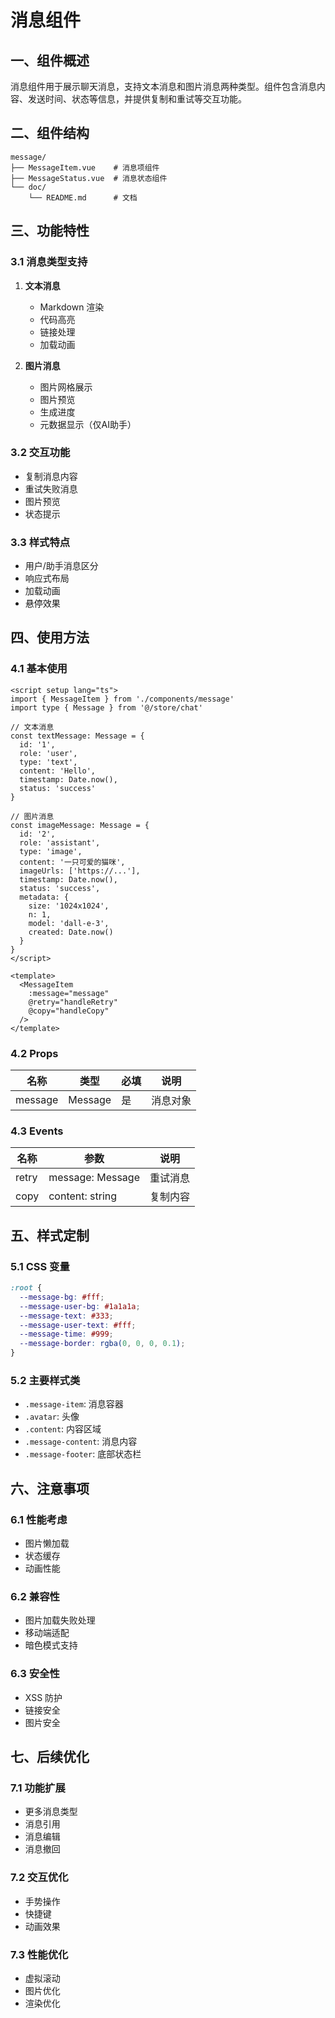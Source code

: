 # 消息组件

## 一、组件概述

消息组件用于展示聊天消息，支持文本消息和图片消息两种类型。组件包含消息内容、发送时间、状态等信息，并提供复制和重试等交互功能。

## 二、组件结构

```
message/
├── MessageItem.vue    # 消息项组件
├── MessageStatus.vue  # 消息状态组件
└── doc/
    └── README.md      # 文档
```

## 三、功能特性

### 3.1 消息类型支持
1. **文本消息**
   - Markdown 渲染
   - 代码高亮
   - 链接处理
   - 加载动画

2. **图片消息**
   - 图片网格展示
   - 图片预览
   - 生成进度
   - 元数据显示（仅AI助手）

### 3.2 交互功能
- 复制消息内容
- 重试失败消息
- 图片预览
- 状态提示

### 3.3 样式特点
- 用户/助手消息区分
- 响应式布局
- 加载动画
- 悬停效果

## 四、使用方法

### 4.1 基本使用
```vue
<script setup lang="ts">
import { MessageItem } from './components/message'
import type { Message } from '@/store/chat'

// 文本消息
const textMessage: Message = {
  id: '1',
  role: 'user',
  type: 'text',
  content: 'Hello',
  timestamp: Date.now(),
  status: 'success'
}

// 图片消息
const imageMessage: Message = {
  id: '2',
  role: 'assistant',
  type: 'image',
  content: '一只可爱的猫咪',
  imageUrls: ['https://...'],
  timestamp: Date.now(),
  status: 'success',
  metadata: {
    size: '1024x1024',
    n: 1,
    model: 'dall-e-3',
    created: Date.now()
  }
}
</script>

<template>
  <MessageItem
    :message="message"
    @retry="handleRetry"
    @copy="handleCopy"
  />
</template>
```

### 4.2 Props
| 名称 | 类型 | 必填 | 说明 |
|------|------|------|------|
| message | Message | 是 | 消息对象 |

### 4.3 Events
| 名称 | 参数 | 说明 |
|------|------|------|
| retry | message: Message | 重试消息 |
| copy | content: string | 复制内容 |

## 五、样式定制

### 5.1 CSS 变量
```css
:root {
  --message-bg: #fff;
  --message-user-bg: #1a1a1a;
  --message-text: #333;
  --message-user-text: #fff;
  --message-time: #999;
  --message-border: rgba(0, 0, 0, 0.1);
}
```

### 5.2 主要样式类
- `.message-item`: 消息容器
- `.avatar`: 头像
- `.content`: 内容区域
- `.message-content`: 消息内容
- `.message-footer`: 底部状态栏

## 六、注意事项

### 6.1 性能考虑
- 图片懒加载
- 状态缓存
- 动画性能

### 6.2 兼容性
- 图片加载失败处理
- 移动端适配
- 暗色模式支持

### 6.3 安全性
- XSS 防护
- 链接安全
- 图片安全

## 七、后续优化

### 7.1 功能扩展
- 更多消息类型
- 消息引用
- 消息编辑
- 消息撤回

### 7.2 交互优化
- 手势操作
- 快捷键
- 动画效果

### 7.3 性能优化
- 虚拟滚动
- 图片优化
- 渲染优化 